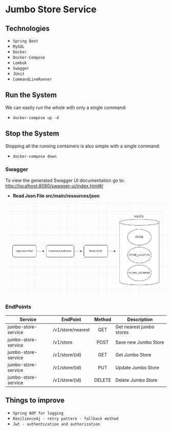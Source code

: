 # Jumbo Store Service

Technologies
------------
- `Spring Boot`
- `MySQL` 
- `Docker`
- `Docker-Compose`
- `Lombok`
- `Swagger`
- `JUnit`
- `CommandLineRunner`

## Run the System
We can easily run the whole with only a single command:

* `docker-compose up -d`

## Stop the System
Stopping all the running containers is also simple with a single command:

* `docker-compose down`

### Swagger

To view the generated Swagger UI documentation go to: [http://localhost:8080/swagger-ui/index.html#/](http://localhost:8080/swagger-ui/index.html#/)

- **Read Json File src/main/resources/json**

![Json Read](https://github.com/tugayesilyurt/jumbo-store-service/blob/main/assets/ReadJson.PNG)


### EndPoints ###

| Service      			| EndPoint                      | Method | Description                                      |
| --------------------- | ----------------------------- | :-----:| ------------------------------------------------ |
| jumbo-store-service   | /v1/store/nearest  			| GET    | Get nearest jumbo stores             	        |
| jumbo-store-service   | /v1/store    					| POST   | Save new Jumbo Store             	            |
| jumbo-store-service   | /v1/store/{id}   				| GET    | Get Jumbo Store             	                    |
| jumbo-store-service   | /v1/store/{id}   				| PUT    | Update Jumbo Store             	                |
| jumbo-store-service   | /v1/store/{id}      		    | DELETE | Delete Jumbo Store 	           	                |



Things to improve
------------
- `Spring AOP for logging`
- `Resilience4j - retry pattern - fallback method`
- `Jwt - authentication and authorization`

